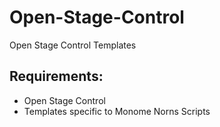 # Open-Stage-Control
Open Stage Control Templates

## Requirements:
 - Open Stage Control
 - Templates specific to Monome Norns Scripts
